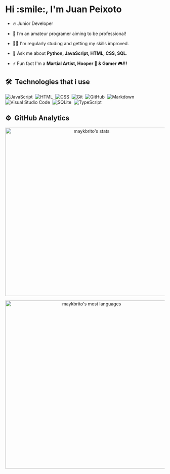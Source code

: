 <h1 align="left">Hi :smile:, I'm Juan Peixoto</h1>

- 🔥 Junior Developer 

- 🔭 I’m an amateur programer aiming to be professional!

- 👨‍💻 I'm regularly studing and getting my skills improved. 

- 💬 Ask me about **Python, JavaScript, HTML, CSS, SQL**.

- ⚡ Fun fact I'm a **Martial Artist, Hooper :basketball: & Gamer :video_game:!!!**

## 🛠 &nbsp;Technologies that i use

![JavaScript](https://img.shields.io/badge/-JavaScript-05122A?style=flat&logo=javascript)&nbsp;
![HTML](https://img.shields.io/badge/-HTML-05122A?style=flat&logo=HTML5)&nbsp;
![CSS](https://img.shields.io/badge/-CSS-05122A?style=flat&logo=CSS3&logoColor=1572B6)&nbsp;
![Git](https://img.shields.io/badge/-Git-05122A?style=flat&logo=git)&nbsp;
![GitHub](https://img.shields.io/badge/-GitHub-05122A?style=flat&logo=github)&nbsp;
![Markdown](https://img.shields.io/badge/-Markdown-05122A?style=flat&logo=markdown)&nbsp;
![Visual Studio Code](https://img.shields.io/badge/-Visual%20Studio%20Code-05122A?style=flat&logo=visual-studio-code&logoColor=007ACC)&nbsp;
![SQLite](https://img.shields.io/badge/-SQLite-05122A?style=flat&logo=sqlite)&nbsp;
![TypeScript](https://img.shields.io/badge/-TypeScript-05122A?style=flat&logo=typescript)&nbsp;

## ⚙️ &nbsp;GitHub Analytics

<p align="center">
<img width="530em" src="https://github-readme-stats.vercel.app/api?username=Juan-Peixoto&show_icons=true&theme=tokyonight" alt="maykbrito's stats"/>
</p>

<p align="center">
<img width="530em" src="https://github-readme-stats.vercel.app/api/top-langs/?username=Juan-Peixoto&layout=compact&theme=tokyonight" alt="maykbrito's most languages"/>
</p>

